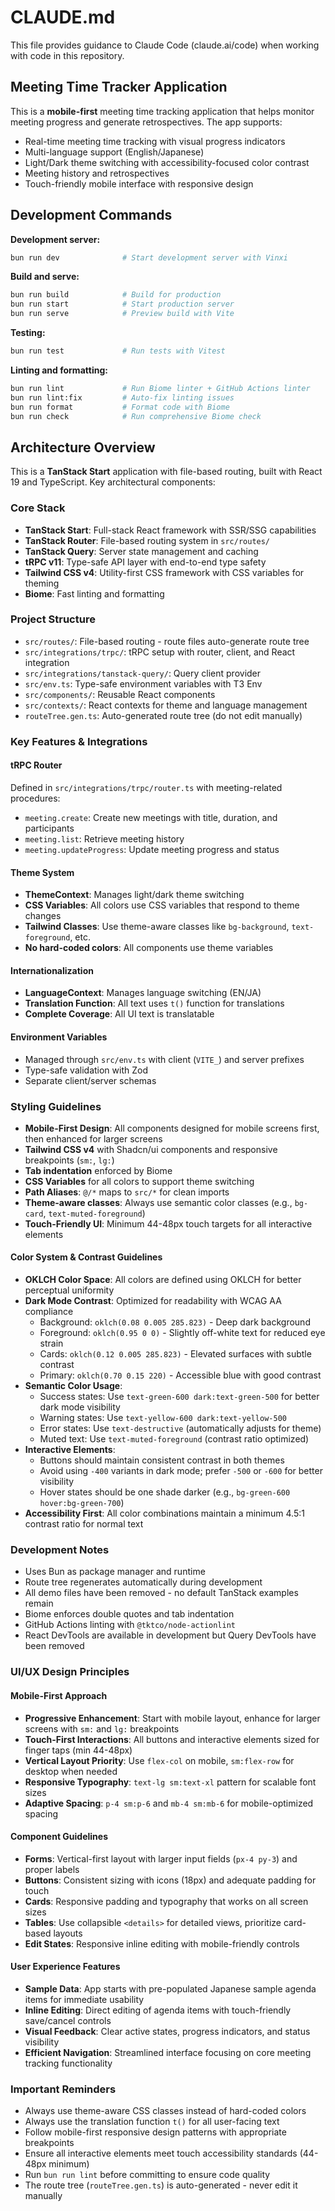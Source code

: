 # CLAUDE.md

This file provides guidance to Claude Code (claude.ai/code) when working with code in this repository.

## Meeting Time Tracker Application

This is a **mobile-first** meeting time tracking application that helps monitor meeting progress and generate retrospectives. The app supports:
- Real-time meeting time tracking with visual progress indicators
- Multi-language support (English/Japanese)
- Light/Dark theme switching with accessibility-focused color contrast
- Meeting history and retrospectives
- Touch-friendly mobile interface with responsive design

## Development Commands

**Development server:**
```bash
bun run dev              # Start development server with Vinxi
```

**Build and serve:**
```bash
bun run build            # Build for production
bun run start            # Start production server
bun run serve            # Preview build with Vite
```

**Testing:**
```bash
bun run test             # Run tests with Vitest
```

**Linting and formatting:**
```bash
bun run lint             # Run Biome linter + GitHub Actions linter
bun run lint:fix         # Auto-fix linting issues
bun run format           # Format code with Biome
bun run check            # Run comprehensive Biome check
```

## Architecture Overview

This is a **TanStack Start** application with file-based routing, built with React 19 and TypeScript. Key architectural components:

### Core Stack
- **TanStack Start**: Full-stack React framework with SSR/SSG capabilities
- **TanStack Router**: File-based routing system in `src/routes/`
- **TanStack Query**: Server state management and caching
- **tRPC v11**: Type-safe API layer with end-to-end type safety
- **Tailwind CSS v4**: Utility-first CSS framework with CSS variables for theming
- **Biome**: Fast linting and formatting

### Project Structure
- `src/routes/`: File-based routing - route files auto-generate route tree
- `src/integrations/trpc/`: tRPC setup with router, client, and React integration
- `src/integrations/tanstack-query/`: Query client provider
- `src/env.ts`: Type-safe environment variables with T3 Env
- `src/components/`: Reusable React components
- `src/contexts/`: React contexts for theme and language management
- `routeTree.gen.ts`: Auto-generated route tree (do not edit manually)

### Key Features & Integrations

#### tRPC Router
Defined in `src/integrations/trpc/router.ts` with meeting-related procedures:
- `meeting.create`: Create new meetings with title, duration, and participants
- `meeting.list`: Retrieve meeting history
- `meeting.updateProgress`: Update meeting progress and status

#### Theme System
- **ThemeContext**: Manages light/dark theme switching
- **CSS Variables**: All colors use CSS variables that respond to theme changes
- **Tailwind Classes**: Use theme-aware classes like `bg-background`, `text-foreground`, etc.
- **No hard-coded colors**: All components use theme variables

#### Internationalization
- **LanguageContext**: Manages language switching (EN/JA)
- **Translation Function**: All text uses `t()` function for translations
- **Complete Coverage**: All UI text is translatable

#### Environment Variables
- Managed through `src/env.ts` with client (`VITE_`) and server prefixes
- Type-safe validation with Zod
- Separate client/server schemas

### Styling Guidelines
- **Mobile-First Design**: All components designed for mobile screens first, then enhanced for larger screens
- **Tailwind CSS v4** with Shadcn/ui components and responsive breakpoints (`sm:`, `lg:`)
- **Tab indentation** enforced by Biome
- **CSS Variables** for all colors to support theme switching
- **Path Aliases**: `@/*` maps to `src/*` for clean imports
- **Theme-aware classes**: Always use semantic color classes (e.g., `bg-card`, `text-muted-foreground`)
- **Touch-Friendly UI**: Minimum 44-48px touch targets for all interactive elements

#### Color System & Contrast Guidelines
- **OKLCH Color Space**: All colors are defined using OKLCH for better perceptual uniformity
- **Dark Mode Contrast**: Optimized for readability with WCAG AA compliance
  - Background: `oklch(0.08 0.005 285.823)` - Deep dark background
  - Foreground: `oklch(0.95 0 0)` - Slightly off-white text for reduced eye strain
  - Cards: `oklch(0.12 0.005 285.823)` - Elevated surfaces with subtle contrast
  - Primary: `oklch(0.70 0.15 220)` - Accessible blue with good contrast
- **Semantic Color Usage**:
  - Success states: Use `text-green-600 dark:text-green-500` for better dark mode visibility
  - Warning states: Use `text-yellow-600 dark:text-yellow-500` 
  - Error states: Use `text-destructive` (automatically adjusts for theme)
  - Muted text: Use `text-muted-foreground` (contrast ratio optimized)
- **Interactive Elements**:
  - Buttons should maintain consistent contrast in both themes
  - Avoid using `-400` variants in dark mode; prefer `-500` or `-600` for better visibility
  - Hover states should be one shade darker (e.g., `bg-green-600 hover:bg-green-700`)
- **Accessibility First**: All color combinations maintain a minimum 4.5:1 contrast ratio for normal text

### Development Notes
- Uses Bun as package manager and runtime
- Route tree regenerates automatically during development
- All demo files have been removed - no default TanStack examples remain
- Biome enforces double quotes and tab indentation
- GitHub Actions linting with `@tktco/node-actionlint`
- React DevTools are available in development but Query DevTools have been removed

### UI/UX Design Principles

#### Mobile-First Approach
- **Progressive Enhancement**: Start with mobile layout, enhance for larger screens with `sm:` and `lg:` breakpoints
- **Touch-First Interactions**: All buttons and interactive elements sized for finger taps (min 44-48px)
- **Vertical Layout Priority**: Use `flex-col` on mobile, `sm:flex-row` for desktop when needed
- **Responsive Typography**: `text-lg sm:text-xl` pattern for scalable font sizes
- **Adaptive Spacing**: `p-4 sm:p-6` and `mb-4 sm:mb-6` for mobile-optimized spacing

#### Component Guidelines
- **Forms**: Vertical-first layout with larger input fields (`px-4 py-3`) and proper labels
- **Buttons**: Consistent sizing with icons (18px) and adequate padding for touch
- **Cards**: Responsive padding and typography that works on all screen sizes
- **Tables**: Use collapsible `<details>` for detailed views, prioritize card-based layouts
- **Edit States**: Responsive inline editing with mobile-friendly controls

#### User Experience Features
- **Sample Data**: App starts with pre-populated Japanese sample agenda items for immediate usability
- **Inline Editing**: Direct editing of agenda items with touch-friendly save/cancel controls
- **Visual Feedback**: Clear active states, progress indicators, and status visibility
- **Efficient Navigation**: Streamlined interface focusing on core meeting tracking functionality

### Important Reminders
- Always use theme-aware CSS classes instead of hard-coded colors
- Always use the translation function `t()` for all user-facing text
- Follow mobile-first responsive design patterns with appropriate breakpoints
- Ensure all interactive elements meet touch accessibility standards (44-48px minimum)
- Run `bun run lint` before committing to ensure code quality
- The route tree (`routeTree.gen.ts`) is auto-generated - never edit it manually
